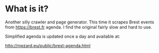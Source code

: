 # What is it?

Another silly crawler and page generator. This time it scrapes Brest events
from <https://brest.fr> agenda. I find the original fairly slow and hard to
use.

Simplified agenda is updated once a day and available at:

  <http://mezard.eu/public/brest-agenda.html>
